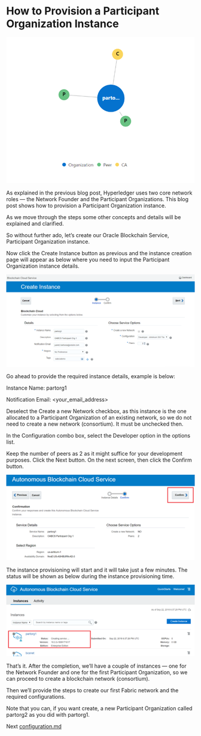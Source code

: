 # How to Provision a Participant Organization Instance

![Participant Organization](images/02-PartOrg.png)

As explained in the previous blog post, Hyperledger uses two core network  roles — the Network Founder and the Participant Organizations. This blog post shows how to provision a Participant Organization instance.

As we move through the steps some other concepts and details will be explained and clarified.

So without further ado, let’s create our Oracle Blockchain Service, Participant Organization instance.

Now click the Create Instance button as previous and the instance  creation page will appear as below where you need to input the  Participant Organization instance details.

![Participant Organization](images/02-CreatePartOrg.png)

Go ahead to provide the required instance details, example is below:

Instance Name: partorg1

Notification Email: <your_email_address>

Deselect the Create a new Network checkbox, as this instance is the one  allocated to a Participant Organization of an existing network, so we do not need to create a new network (consortium). It must be unchecked  then.

In the Configuration combo box, select the Developer option in the options list.

Keep the number of peers as 2 as it might suffice for your development  purposes. Click the Next button. On the next screen, then click the  Confirm button.

![Participant Organization](images/02-CreatePartOrg2.png)

The instance provisioning will start and it will take just a few  minutes. The status will be shown as below during the instance  provisioning time.

![Participant Organization](images/02-CreatePartOrg3.png)

That’s it. After the completion, we’ll have a couple of instances — one for  the Network Founder and one for the first Participant Organization, so  we can proceed to create a blockchain network (consortium).

Then we’ll provide the steps to create our first Fabric network and the required configurations.

Note that you can, if you want create, a new Participant Organization called partorg2 as you did with partorg1.

Next [configuration.md](03-configuration.md)

